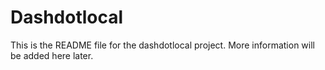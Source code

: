 # Dashdotlocal

This is the README file for the dashdotlocal project. More information will be added here later. 